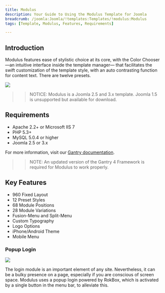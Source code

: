```yaml
---
title: Modulus
description: Your Guide to Using the Modulus Template for Joomla
breadcrumb: /joomla:Joomla/!templates:Templates/!modulus:Modulus
tags: [Template, Modulus, Features, Requirements]

---
```


Introduction
-----

Modulus features ease of stylistic choice at its core, with the Color Chooser —an intuitive interface inside the template manager— that facilitates the swift customization of the template style, with an auto contrasting function for content text. There are twelve presets.

![][theme]

>> NOTICE: Modulus is a Joomla 2.5 and 3.x template. Joomla 1.5 is unsupported but available for download.

Requirements
-----

* Apache 2.2+ or Microsoft IIS 7
* PHP 5.3+
* MySQL 5.0.4 or higher
* Joomla 2.5 or 3.x

For more information, visit our [Gantry documentation][gantry].

>> NOTE: An updated version of the Gantry 4 Framework is required for Modulus to work properly.

Key Features
-----

* 960 Fixed Layout  
* 12 Preset Styles  
* 68 Module Positions  
* 28 Module Variations  
* Fusion-Menu and Split-Menu  
* Custom Typography  
* Logo Options  
* iPhone/Android Theme  
* Mobile Menu

### Popup Login

![][login]

The login module is an important element of any site. Nevertheless, it can be a bulky presence on a page, especially if you are conscious of screen space. Modulus uses a popup login powered by RokBox, which is activated by a single button in the menu bar, to alleviate this.

[gantry]: http://www.gantry-framework.org/
[theme]: assets/modulus.jpeg
[login]: assets/login.jpg
[featured]: assets/featured.jpg